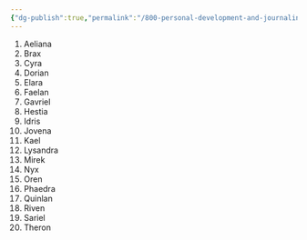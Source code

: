 ```yaml
---
{"dg-publish":true,"permalink":"/800-personal-development-and-journaling/810-hermit-gaming/games-in-development/the-world-of-elysara/characters/character-creation-tables/character-first-names/"}
---
```


1. Aeliana
2. Brax
3. Cyra
4. Dorian
5. Elara
6. Faelan
7. Gavriel
8. Hestia
9. Idris
10. Jovena
11. Kael
12. Lysandra
13. Mirek
14. Nyx
15. Oren
16. Phaedra
17. Quinlan
18. Riven
19. Sariel
20. Theron